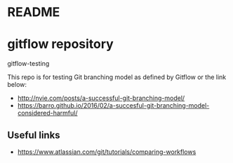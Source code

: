 # README
# gitflow repository
gitflow-testing

This repo is for testing Git branching model as defined by Gitflow or the link below:

- http://nvie.com/posts/a-successful-git-branching-model/
- https://barro.github.io/2016/02/a-succesful-git-branching-model-considered-harmful/

## Useful links
- https://www.atlassian.com/git/tutorials/comparing-workflows
